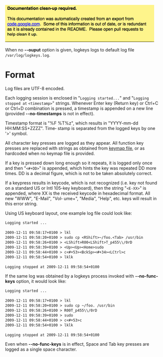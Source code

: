![warning](./docs_warning.png)

When no **--ouput** option is given, logkeys logs to default log file `/var/log/logkeys.log`.

# Format #

Log files are UTF-8 encoded.

Each logging session  is  enclosed in "`Logging started...`" and "`Logging stopped at`
`<timestamp>`" strings. Whenever Enter key (Return key) or Ctrl+C or Ctrl+D combination is  pressed, a timestamp  is appended on a new line (provided **--no-timestamps** is not in effect).

Timestamp format is "%F %T%z", which results in "YYYY-mm-dd HH:MM:SS+ZZZZ". Time‐
stamp is separated from the logged keys by one '>' symbol.

All character key presses are logged as they appear. All function  key  presses are
replaced  with  strings as obtained from [keymap file](Keymaps.md), or as hardcoded when no keymap file is provided.

If a key is pressed down long enough so it repeats, it is logged only once and then
"`<#+DD>`" is appended, which hints the key was repeated DD more times. DD is a decimal figure, which is not to be taken absolutely correct.

If a keypress results in keycode, which is not recognized (i.e. key not found on a standard US or Intl 105-key keyboard), then the string "`<E-XX>`" is appended, where
XX is the received keycode in hexadecimal format. All  new  "WWW", "E-Mail", "Vol‐
ume+", "Media", "Help", etc. keys will result in this error string.

Using US keyboard layout, one example log file could look like:
```
Logging started ...

2009-12-11 09:58:17+0100 > lkl
2009-12-11 09:58:20+0100 > sudo cp <RShift>~/foo.<Tab> /usr/bin
2009-12-11 09:58:26+0100 > <LShift>R00<LShift>T_p455\\/0rD
2009-12-11 09:58:39+0100 > <Up><Up><Home>sudo
2009-12-11 09:58:44+0100 > c<#+53><BckSp><#+34><LCtrl>c
2009-12-11 09:58:54+0100 > lklk

Logging stopped at 2009-12-11 09:58:54+0100
```
If the same log was obtained by a logkeys process invoked with **--no-func-keys** option, it would look like:
```
Logging started ...

2009-12-11 09:58:17+0100 > lkl
2009-12-11 09:58:20+0100 > sudo cp ~/foo. /usr/bin
2009-12-11 09:58:26+0100 > R00T_p455\\/0rD
2009-12-11 09:58:39+0100 > sudo
2009-12-11 09:58:44+0100 > c<#+53>c
2009-12-11 09:58:54+0100 > lklk

Logging stopped at 2009-12-11 09:58:54+0100
```
Even when **--no-func-keys** is in effect, Space and Tab key presses are logged as a
single space character.
